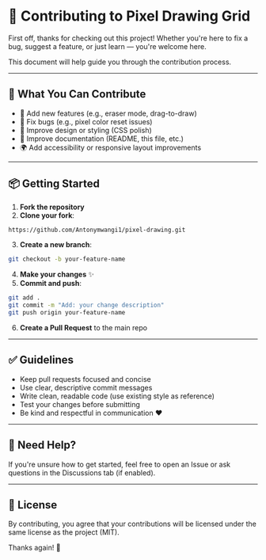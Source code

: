 # 🙌 Contributing to Pixel Drawing Grid

First off, thanks for checking out this project! Whether you're here to fix a bug, suggest a feature, or just learn — you're welcome here.

This document will help guide you through the contribution process.

---

## 🧰 What You Can Contribute

* 🎨 Add new features (e.g., eraser mode, drag-to-draw)
* 🐛 Fix bugs (e.g., pixel color reset issues)
* 💄 Improve design or styling (CSS polish)
* 📝 Improve documentation (README, this file, etc.)
* 🌍 Add accessibility or responsive layout improvements

---

## 📦 Getting Started

1. **Fork the repository**
2. **Clone your fork**:

```bash
https://github.com/Antonymwangi1/pixel-drawing.git
```

3. **Create a new branch**:

```bash
git checkout -b your-feature-name
```

4. **Make your changes** ✨
5. **Commit and push**:

```bash
git add .
git commit -m "Add: your change description"
git push origin your-feature-name
```

6. **Create a Pull Request** to the main repo

---

## ✅ Guidelines

* Keep pull requests focused and concise
* Use clear, descriptive commit messages
* Write clean, readable code (use existing style as reference)
* Test your changes before submitting
* Be kind and respectful in communication ❤️

---

## 🙋 Need Help?

If you're unsure how to get started, feel free to open an Issue or ask questions in the Discussions tab (if enabled).

---

## 📄 License

By contributing, you agree that your contributions will be licensed under the same license as the project (MIT).

Thanks again! 🎉

